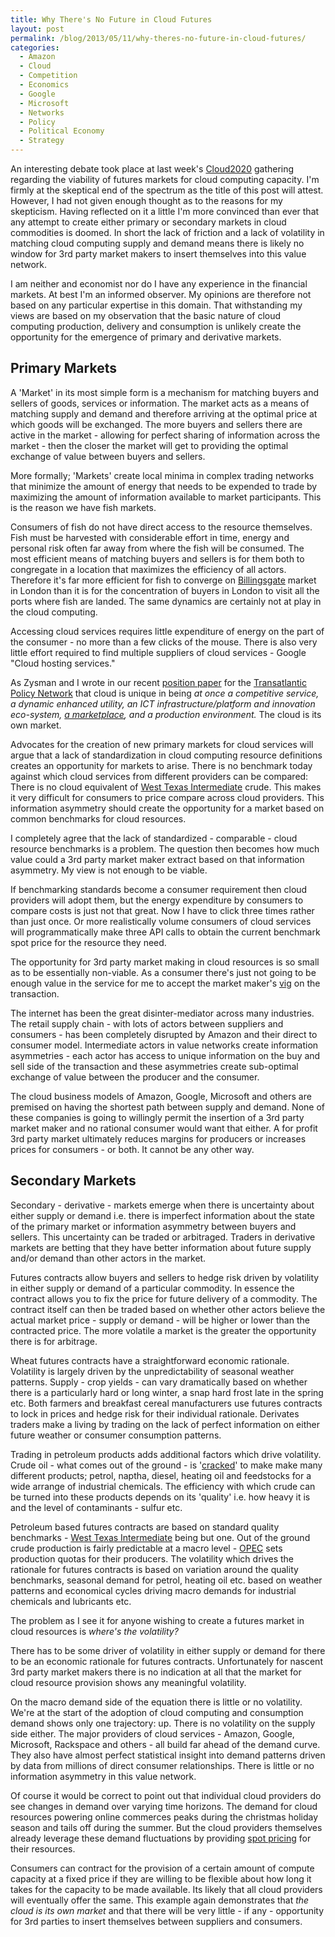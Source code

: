 ```yaml
---
title: Why There's No Future in Cloud Futures
layout: post
permalink: /blog/2013/05/11/why-theres-no-future-in-cloud-futures/
categories:
  - Amazon
  - Cloud
  - Competition
  - Economics
  - Google
  - Microsoft
  - Networks
  - Policy
  - Political Economy
  - Strategy
---
```

An interesting debate took place at last week's <a href="http://cloud2020summit.com/" target="_blank">Cloud2020</a> gathering regarding the viability of futures markets for cloud computing capacity. I'm firmly at the skeptical end of the spectrum as the title of this post will attest. However, I had not given enough thought as to the reasons for my skepticism. Having reflected on it a little I'm more convinced than ever that any attempt to create either primary or secondary markets in cloud commodities is doomed. In short the lack of friction and a lack of volatility in matching cloud computing supply and demand means there is likely no window for 3rd party market makers to insert themselves into this value network.<!--excerpt-->

I am neither and economist nor do I have any experience in the financial markets. At best I'm an informed observer. My opinions are therefore not based on any particular expertise in this domain. That withstanding my views are based on my observation that the basic nature of cloud computing production, delivery and consumption is unlikely create the opportunity for the emergence of primary and derivative markets.

## Primary Markets

A 'Market' in its most simple form is a mechanism for matching buyers and sellers of goods, services or information. The market acts as a means of matching supply and demand and therefore arriving at the optimal price at which goods will be exchanged. The more buyers and sellers there are active in the market - allowing for perfect sharing of information across the market - then the closer the market will get to providing the optimal exchange of value between buyers and sellers.

More formally; 'Markets' create local minima in complex trading networks that minimize the amount of energy that needs to be expended to trade by maximizing the amount of information available to market participants. This is the reason we have fish markets.

Consumers of fish do not have direct access to the resource themselves. Fish must be harvested with considerable effort in time, energy and personal risk often far away from where the fish will be consumed. The most efficient means of matching buyers and sellers is for them both to congregate in a location that maximizes the efficiency of all actors. Therefore it's far more efficient for fish to converge on <a href="http://en.wikipedia.org/wiki/Billingsgate_Fish_Market" target="_blank">Billingsgate</a> market in London than it is for the concentration of buyers in London to visit all the ports where fish are landed. The same dynamics are certainly not at play in the cloud computing.

Accessing cloud services requires little expenditure of energy on the part of the consumer - no more than a few clicks of the mouse. There is also very little effort required to find multiple suppliers of cloud services - Google "Cloud hosting services."

As Zysman and I wrote in our recent <a href="http://brie.berkeley.edu/publications/WP_201%20TPN%20Cloud%20Computing.pdf" target="_blank">position paper</a> for the <a href="http://www.tpnonline.org/" target="_blank">Transatlantic Policy Network</a> that cloud is unique in being _at once a competitive service, a dynamic enhanced utility, an ICT infrastructure/platform and innovation eco-system, <span style="text-decoration: underline;">a marketplace</span>, and a production environment._ The cloud is its own market.

Advocates for the creation of new primary markets for cloud services will argue that a lack of standardization in cloud computing resource definitions creates an opportunity for markets to arise. There is no benchmark today against which cloud services from different providers can be compared: There is no cloud equivalent of <a href="http://en.wikipedia.org/wiki/West_Texas_Intermediate" target="_blank">West Texas Intermediate</a> crude. This makes it very difficult for consumers to price compare across cloud providers. This information asymmetry should create the opportunity for a market based on common benchmarks for cloud resources.

I completely agree that the lack of standardized - comparable - cloud resource benchmarks is a problem. The question then becomes how much value could a 3rd party market maker extract based on that information asymmetry. My view is not enough to be viable.

If benchmarking standards become a consumer requirement then cloud providers will adopt them, but the energy expenditure by consumers to compare costs is just not that great. Now I have to click three times rather than just once. Or more realistically volume consumers of cloud services will programmatically make three API calls to obtain the current benchmark spot price for the resource they need.

The opportunity for 3rd party market making in cloud resources is so small as to be essentially non-viable. As a consumer there's just not going to be enough value in the service for me to accept the market maker's <a href="http://en.wikipedia.org/wiki/Vigorish" target="_blank">vig</a> on the transaction.

The internet has been the great disinter-mediator across many industries. The retail supply chain - with lots of actors between suppliers and consumers - has been completely disrupted by Amazon and their direct to consumer model. Intermediate actors in value networks create information asymmetries - each actor has access to unique information on the buy and sell side of the transaction and these asymmetries create sub-optimal exchange of value between the producer and the consumer.

The cloud business models of Amazon, Google, Microsoft and others are premised on having the shortest path between supply and demand. None of these companies is going to willingly permit the insertion of a 3rd party market maker and no rational consumer would want that either. A for profit 3rd party market ultimately reduces margins for producers or increases prices for consumers - or both. It cannot be any other way.

## Secondary Markets

Secondary - derivative - markets emerge when there is uncertainty about either supply or demand i.e. there is imperfect information about the state of the primary market or information asymmetry between buyers and sellers. This uncertainty can be traded or arbitraged. Traders in derivative markets are betting that they have better information about future supply and/or demand than other actors in the market.

Futures contracts allow buyers and sellers to hedge risk driven by volatility in either supply or demand of a particular commodity. In essence the contract allows you to fix the price for future delivery of a commodity. The contract itself can then be traded based on whether other actors believe the actual market price - supply or demand - will be higher or lower than the contracted price. The more volatile a market is the greater the opportunity there is for arbitrage.

Wheat futures contracts have a straightforward economic rationale. Volatility is largely driven by the unpredictability of seasonal weather patterns. Supply - crop yields - can vary dramatically based on whether there is a particularly hard or long winter, a snap hard frost late in the spring etc. Both farmers and breakfast cereal manufacturers use futures contracts to lock in prices and hedge risk for their individual rationale. Derivates traders make a living by trading on the lack of perfect information on either future weather or consumer consumption patterns.

Trading in petroleum products adds additional factors which drive volatility. Crude oil - what comes out of the ground - is '<a href="http://en.wikipedia.org/wiki/Cracking_(chemistry)" target="_blank">cracked</a>' to make make many different products; petrol, naptha, diesel, heating oil and feedstocks for a wide arrange of industrial chemicals. The efficiency with which crude can be turned into these products depends on its 'quality' i.e. how heavy it is and the level of contaminants - sulfur etc.

Petroleum based futures contracts are based on standard quality benchmarks - <a href="http://en.wikipedia.org/wiki/West_Texas_Intermediate" target="_blank">West Texas Intermediate</a> being but one. Out of the ground crude production is fairly predictable at a macro level - <a href="http://www.opec.org/opec_web/en/" target="_blank">OPEC</a> sets production quotas for their producers. The volatility which drives the rationale for futures contracts is based on variation around the quality benchmarks, seasonal demand for petrol, heating oil etc. based on weather patterns and economical cycles driving macro demands for industrial chemicals and lubricants etc.

The problem as I see it for anyone wishing to create a futures market in cloud resources is _where's the volatility?_

There has to be some driver of volatility in either supply or demand for there to be an economic rationale for futures contracts. Unfortunately for nascent 3rd party market makers there is no indication at all that the market for cloud resource provision shows any meaningful volatility.

On the macro demand side of the equation there is little or no volatility. We're at the start of the adoption of cloud computing and consumption demand shows only one trajectory: up. There is no volatility on the supply side either. The major providers of cloud services - Amazon, Google, Microsoft, Rackspace and others - all build far ahead of the demand curve. They also have almost perfect statistical insight into demand patterns driven by data from millions of direct consumer relationships. There is little or no information asymmetry in this value network.

Of course it would be correct to point out that individual cloud providers do see changes in demand over varying time horizons. The demand for cloud resources powering online commerces peaks during the christmas holiday season and tails off during the summer. But the cloud providers themselves already leverage these demand fluctuations by providing <a href="http://aws.amazon.com/ec2/spot-instances/" target="_blank">spot pricing</a> for their resources.

Consumers can contract for the provision of a certain amount of compute capacity at a fixed price if they are willing to be flexible about how long it takes for the capacity to be made available. Its likely that all cloud providers will eventually offer the same. This example again demonstrates that _the cloud is its own market_ and that there will be very little - if any - opportunity for 3rd parties to insert themselves between suppliers and consumers.
